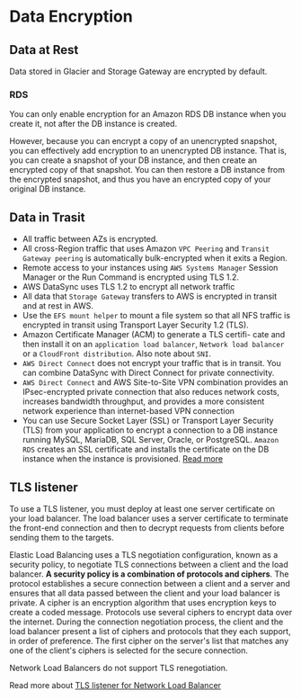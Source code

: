 # Data Encryption

## Data at Rest

Data stored in Glacier and Storage Gateway are encrypted by default.

### RDS

You can only enable encryption for an Amazon RDS DB instance when you create it, not after the DB instance is created.

However, because you can encrypt a copy of an unencrypted snapshot, you can effectively add encryption to an unencrypted DB instance. That is, you can create a snapshot of your DB instance, and then create an encrypted copy of that snapshot. You can then restore a DB instance from the encrypted snapshot, and thus you have an encrypted copy of your original DB instance.


## Data in Trasit

- All traffic between AZs is encrypted.
- All cross-Region traffic that uses Amazon `VPC Peering` and `Transit Gateway peering` is automatically bulk-encrypted when it exits a Region. 
- Remote access to your instances using `AWS Systems Manager` Session Manager or the Run Command is encrypted using TLS 1.2.
- AWS DataSync uses TLS 1.2 to encrypt all network traffic
- All data that `Storage Gateway` transfers to AWS is encrypted in transit and at rest in AWS.
- Use the `EFS mount helper` to mount a file system so that all NFS traffic is encrypted in transit using Transport Layer Security 1.2 (TLS).
- Amazon Certificate Manager (ACM) to generate a TLS certifi- cate and then install it on an `application load balancer`, `Network load balancer` or a `CloudFront distribution`. Also note about `SNI`.
- `AWS Direct Connect` does not encrypt your traffic that is in transit. You can combine DataSync with Direct Connect for private connectivity.
- `AWS Direct Connect` and AWS Site-to-Site VPN combination  provides an IPsec-encrypted private connection that also reduces network costs, increases bandwidth throughput, and provides a more consistent network experience than internet-based VPN connection
- You can use Secure Socket Layer (SSL) or Transport Layer Security (TLS) from your application to encrypt a connection to a DB instance running MySQL, MariaDB, SQL Server, Oracle, or PostgreSQL. 
 `Amazon RDS` creates an SSL certificate and installs the certificate on the DB instance when the instance is provisioned. [Read more](https://aws.amazon.com/rds/features/security/)

## TLS listener

To use a TLS listener, you must deploy at least one server certificate on your load balancer. The load balancer uses a server certificate to terminate the front-end connection and then to decrypt requests from clients before sending them to the targets.

Elastic Load Balancing uses a TLS negotiation configuration, known as a security policy, to negotiate TLS connections between a client and the load balancer. **A security policy is a combination of protocols and ciphers**. The protocol establishes a secure connection between a client and a server and ensures that all data passed between the client and your load balancer is private. A cipher is an encryption algorithm that uses encryption keys to create a coded message. Protocols use several ciphers to encrypt data over the internet. During the connection negotiation process, the client and the load balancer present a list of ciphers and protocols that they each support, in order of preference. The first cipher on the server's list that matches any one of the client's ciphers is selected for the secure connection.

Network Load Balancers do not support TLS renegotiation.

Read more about [TLS listener for Network Load Balancer](https://docs.aws.amazon.com/elasticloadbalancing/latest/network/create-tls-listener.html)
